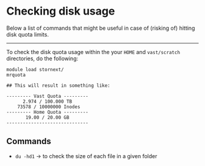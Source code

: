 # Checking disk usage
Below a list of commands that might be useful in case of (risking of) hitting disk quota limits. 

----------------------------------------------------------------

To check the disk quota usage within the your `HOME` and `vast/scratch` directories, do the following:

```
module load stornext/
mrquota

## This will result in something like:

--------- Vast Quota ---------
      2.974 / 100.000 TB      
    73578 / 10000000 Inodes    
--------- Home Quota ---------
       19.00 / 20.00 GB       
------------------------------
```

## Commands
* `du -hd1` -> to check the size of each file in a given folder
